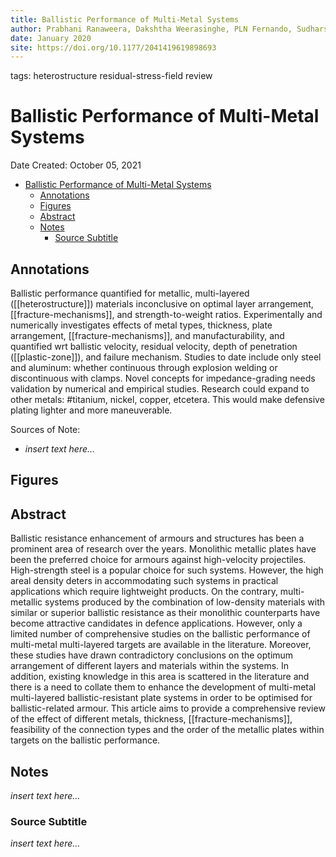 ```yaml
---
title: Ballistic Performance of Multi-Metal Systems
author: Prabhani Ranaweera, Dakshtha Weerasinghe, PLN Fernando, Sudharshan N Raman, Damith Mohotti 
date: January 2020
site: https://doi.org/10.1177/2041419619898693
---
```

tags: heterostructure residual-stress-field review
<script type="text/javascript"
        src="https://cdnjs.cloudflare.com/ajax/libs/mathjax/2.7.0/MathJax.js?config=TeX-AMS_CHTML">
</script>
<script type="text/x-mathjax-config">
	MathJax.Ajax.config.path["Extra"] = "https://jmanthony3.github.io/Codes/MathJax/extensions/TeX",
	MathJax.Hub.Config({
		TeX: {
			equationNumbers: {
				autoNumber: "AMS"
			},
			extensions: [
				"[Extra]/Taylor.js",
				"[Extra]/NumericalMethods.js"
			]
		},
		tex2jax: {
			inlineMath: [["$", "$"], ["\\(", "\\)"]],
			blockMath: [["$$", "$$"], ["\\[", "\\]"]],
		},
});
</script>
<!-- %%%%%%%% Document Metadata %%%%%%%% -->
# Ballistic Performance of Multi-Metal Systems

Date Created: October 05, 2021

- [Ballistic Performance of Multi-Metal Systems](#ballistic-performance-of-multi-metal-systems)
	- [Annotations](#annotations)
	- [Figures](#figures)
	- [Abstract](#abstract)
	- [Notes](#notes)
		- [Source Subtitle](#source-subtitle)
<!-- %%%%%%%%%%%%%%%%%%%%%%%%%%%%%% -->





<!-- START WRITING BELOW -->





<!-- %%%%%%%%%%%%%%%%%%%%%%%%%%%%%% -->
## Annotations
Ballistic performance quantified for metallic, multi-layered ([[heterostructure]]) materials inconclusive on optimal layer arrangement, [[fracture-mechanisms]], and strength-to-weight ratios. Experimentally and numerically investigates effects of metal types, thickness, plate arrangement, [[fracture-mechanisms]], and manufacturability, and quantified wrt ballistic velocity, residual velocity, depth of penetration ([[plastic-zone]]), and failure mechanism. Studies to date include only steel and aluminum: whether continuous through explosion welding or discontinuous with clamps. Novel concepts for impedance-grading needs validation by numerical and empirical studies. Research could expand to other metals: #titanium, nickel, copper, etcetera. This would make defensive plating lighter and more maneuverable.

Sources of Note:
- *insert text here$\dots$*

## Figures

## Abstract
Ballistic resistance enhancement of armours and structures has been a prominent area of research over the years. Monolithic metallic plates have been the preferred choice for armours against high-velocity projectiles. High-strength steel is a popular choice for such systems. However, the high areal density deters in accommodating such systems in practical applications which require lightweight products. On the contrary, multi-metallic systems produced by the combination of low-density materials with similar or superior ballistic resistance as their monolithic counterparts have become attractive candidates in defence applications. However, only a limited number of comprehensive studies on the ballistic performance of multi-metal multi-layered targets are available in the literature. Moreover, these studies have drawn contradictory conclusions on the optimum arrangement of different layers and materials within the systems. In addition, existing knowledge in this area is scattered in the literature and there is a need to collate them to enhance the development of multi-metal multi-layered ballistic-resistant plate systems in order to be optimised for ballistic-related armour. This article aims to provide a comprehensive review of the effect of different metals, thickness, [[fracture-mechanisms]], feasibility of the connection types and the order of the metallic plates within targets on the ballistic performance.

## Notes
*insert text here$\dots$*

### Source Subtitle
*insert text here$\dots$*
<!-- %%%%%%%%%%%%%%%%%%%%%%%%%%%%%% -->





<!-- %%%%%%%% End Document %%%%%%%% -->